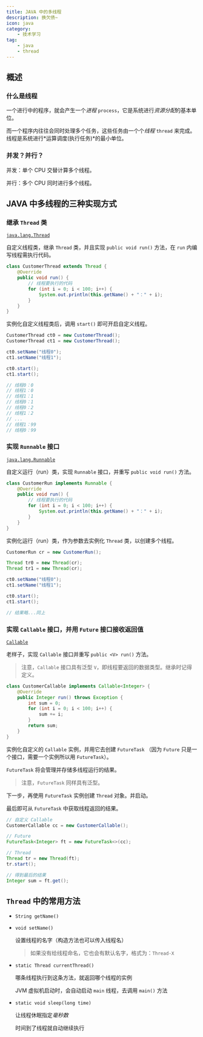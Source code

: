```yaml
---
title: JAVA 中的多线程
description: 换欠债~
icon: java
category:
    - 技术学习
tag:
    - java
    - thread
---
```


## 概述

### 什么是线程

一个进行中的程序，就会产生一个*进程* `process`，它是系统进行*资源分配*的基本单位。

而一个程序内往往会同时处理多个任务，这些任务由一个个*线程* `thread` 来完成。线程是系统进行*运算调度(执行任务)*的最小单位。

### 并发？并行？

并发：单个 CPU 交替计算多个线程。

并行：多个 CPU 同时进行多个线程。

## JAVA 中多线程的三种实现方式

### 继承 `Thread` 类

[`java.lang.Thread`](https://docs.oracle.com/en/java/javase/21/docs/api/java.base/java/lang/Thread.html)

自定义线程类，继承 `Thread` 类，并且实现 `public void run()` 方法，在 `run` 内编写线程需执行代码。

```java
class CustomerThread extends Thread {
    @Override
    public void run() {
        // 线程要执行的代码
        for (int i = 0; i < 100; i++) {
            System.out.println(this.getName() + "：" + i);
        }
    }
}
```

实例化自定义线程类后，调用 `start()` 即可开启自定义线程。

```java
CustomerThread ct0 = new CustomerThread();
CustomerThread ct1 = new CustomerThread();

ct0.setName("线程0");
ct1.setName("线程1");

ct0.start();
ct1.start();

// 线程0：0
// 线程1：0
// 线程1：1
// 线程0：1
// 线程0：2
// 线程1：2
// ...
// 线程1：99
// 线程0：99
```

### 实现 `Runnable` 接口

[`java.lang.Runnable`](https://docs.oracle.com/en/java/javase/21/docs/api/java.base/java/lang/Runnable.html)

自定义运行（run）类，实现 `Runnable` 接口，并重写 `public void run()` 方法。

```java
class CustomerRun implements Runnable {
    @Override
    public void run() {
        // 线程要执行的代码
        for (int i = 0; i < 100; i++) {
            System.out.println(this.getName() + "：" + i);
        }
    }
}
```

实例化运行（run）类，作为参数去实例化 `Thread` 类，以创建多个线程。

```java
CustomerRun cr = new CustomerRun();

Thread tr0 = new Thread(cr);
Thread tr1 = new Thread(cr);

ct0.setName("线程0");
ct1.setName("线程1");

ct0.start();
ct1.start();

// 结果略...同上
```

### 实现 `Callable` 接口，并用 `Future` 接口接收返回值

[`Callable`](https://docs.oracle.com/en/java/javase/21/docs/api/java.base/java/util/concurrent/Callable.html)

老样子，实现 `Callable` 接口并重写 `public <V> run()` 方法。

> 注意，`Callable` 接口具有泛型 `V`，即线程要返回的数据类型。继承时记得定义。

```java
class CustomerCallable implements Callable<Integer> {
    @Override
    public Integer run() throws Exception {
        int sum = 0;
        for (int i = 0; i < 100; i++) {
            sum += i;
        }
        return sum;
    }
}
```

实例化自定义的 `Callable` 实例，并用它去创建 `FutureTask` （因为 `Future` 只是一个接口，需要一个实例所以用 `FutureTask`）。

`FutureTask` 将会管理并存储多线程运行的结果。

> 注意，`FutureTask` 同样具有泛型。

下一步，再使用 `FutureTask` 实例创建 `Thread` 对象。并启动。

最后即可从 `FutureTask` 中获取线程返回的结果。

```java
// 自定义 Callable
CustomerCallable cc = new CustomerCallable();

// Future
FutureTask<Integer> ft = new FutureTask<>(cc);

// Thread
Thread tr = new Thread(ft);
tr.start();

// 得到最后的结果
Integer sum = ft.get();
```

## `Thread` 中的常用方法

- `String getName()`

- `void setName()`
    
    设置线程的名字（构造方法也可以传入线程名）

    > 如果没有给线程命名，它也会有默认名字，格式为：`Thread-X`

- `static Thread currentThread()`

    哪条线程执行到这条方法，就返回哪个线程的实例

    JVM 虚拟机启动时，会自动启动 `main` 线程，去调用 `main()` 方法

- `static void sleep(long time)`

    让线程休眠指定*毫秒数*

    时间到了线程就自动继续执行
